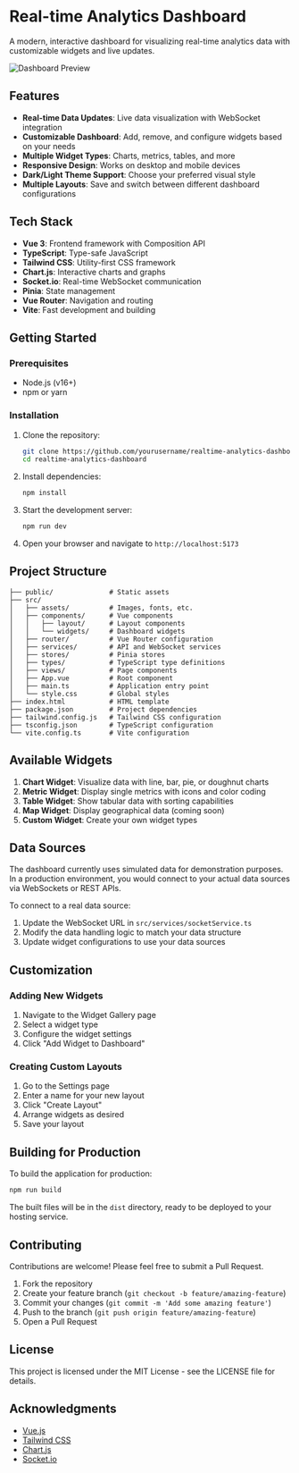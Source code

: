 # Real-time Analytics Dashboard

A modern, interactive dashboard for visualizing real-time analytics data with customizable widgets and live updates.

![Dashboard Preview](https://placehold.co/600x400?text=Analytics+Dashboard)

## Features

- **Real-time Data Updates**: Live data visualization with WebSocket integration
- **Customizable Dashboard**: Add, remove, and configure widgets based on your needs
- **Multiple Widget Types**: Charts, metrics, tables, and more
- **Responsive Design**: Works on desktop and mobile devices
- **Dark/Light Theme Support**: Choose your preferred visual style
- **Multiple Layouts**: Save and switch between different dashboard configurations

## Tech Stack

- **Vue 3**: Frontend framework with Composition API
- **TypeScript**: Type-safe JavaScript
- **Tailwind CSS**: Utility-first CSS framework
- **Chart.js**: Interactive charts and graphs
- **Socket.io**: Real-time WebSocket communication
- **Pinia**: State management
- **Vue Router**: Navigation and routing
- **Vite**: Fast development and building

## Getting Started

### Prerequisites

- Node.js (v16+)
- npm or yarn

### Installation

1. Clone the repository:
   ```bash
   git clone https://github.com/yourusername/realtime-analytics-dashboard.git
   cd realtime-analytics-dashboard
   ```

2. Install dependencies:
   ```bash
   npm install
   ```

3. Start the development server:
   ```bash
   npm run dev
   ```

4. Open your browser and navigate to `http://localhost:5173`

## Project Structure

```
├── public/              # Static assets
├── src/
│   ├── assets/          # Images, fonts, etc.
│   ├── components/      # Vue components
│   │   ├── layout/      # Layout components
│   │   └── widgets/     # Dashboard widgets
│   ├── router/          # Vue Router configuration
│   ├── services/        # API and WebSocket services
│   ├── stores/          # Pinia stores
│   ├── types/           # TypeScript type definitions
│   ├── views/           # Page components
│   ├── App.vue          # Root component
│   ├── main.ts          # Application entry point
│   └── style.css        # Global styles
├── index.html           # HTML template
├── package.json         # Project dependencies
├── tailwind.config.js   # Tailwind CSS configuration
├── tsconfig.json        # TypeScript configuration
└── vite.config.ts       # Vite configuration
```

## Available Widgets

1. **Chart Widget**: Visualize data with line, bar, pie, or doughnut charts
2. **Metric Widget**: Display single metrics with icons and color coding
3. **Table Widget**: Show tabular data with sorting capabilities
4. **Map Widget**: Display geographical data (coming soon)
5. **Custom Widget**: Create your own widget types

## Data Sources

The dashboard currently uses simulated data for demonstration purposes. In a production environment, you would connect to your actual data sources via WebSockets or REST APIs.

To connect to a real data source:

1. Update the WebSocket URL in `src/services/socketService.ts`
2. Modify the data handling logic to match your data structure
3. Update widget configurations to use your data sources

## Customization

### Adding New Widgets

1. Navigate to the Widget Gallery page
2. Select a widget type
3. Configure the widget settings
4. Click "Add Widget to Dashboard"

### Creating Custom Layouts

1. Go to the Settings page
2. Enter a name for your new layout
3. Click "Create Layout"
4. Arrange widgets as desired
5. Save your layout

## Building for Production

To build the application for production:

```bash
npm run build
```

The built files will be in the `dist` directory, ready to be deployed to your hosting service.

## Contributing

Contributions are welcome! Please feel free to submit a Pull Request.

1. Fork the repository
2. Create your feature branch (`git checkout -b feature/amazing-feature`)
3. Commit your changes (`git commit -m 'Add some amazing feature'`)
4. Push to the branch (`git push origin feature/amazing-feature`)
5. Open a Pull Request

## License

This project is licensed under the MIT License - see the LICENSE file for details.

## Acknowledgments

- [Vue.js](https://vuejs.org/)
- [Tailwind CSS](https://tailwindcss.com/)
- [Chart.js](https://www.chartjs.org/)
- [Socket.io](https://socket.io/)
